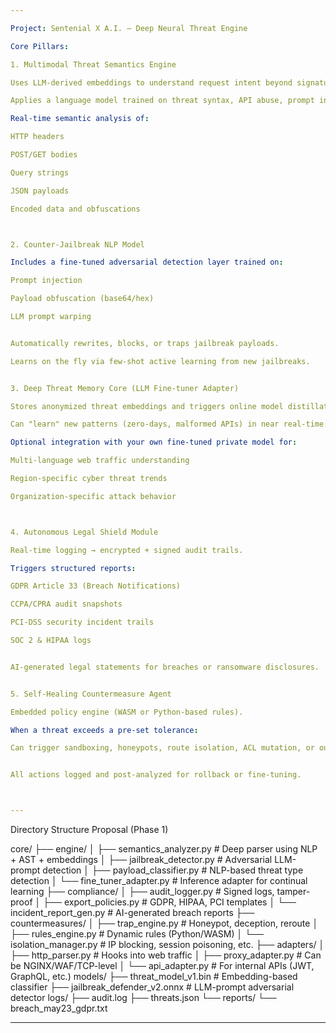 ```yaml
---

Project: Sentenial X A.I. — Deep Neural Threat Engine

Core Pillars:

1. Multimodal Threat Semantics Engine

Uses LLM-derived embeddings to understand request intent beyond signatures.

Applies a language model trained on threat syntax, API abuse, prompt injection, LLM jailbreaks, and blackhat tools like WormGPT, DarkBERT, and FraudGPT.

Real-time semantic analysis of:

HTTP headers

POST/GET bodies

Query strings

JSON payloads

Encoded data and obfuscations



2. Counter-Jailbreak NLP Model

Includes a fine-tuned adversarial detection layer trained on:

Prompt injection

Payload obfuscation (base64/hex)

LLM prompt warping


Automatically rewrites, blocks, or traps jailbreak payloads.

Learns on the fly via few-shot active learning from new jailbreaks.


3. Deep Threat Memory Core (LLM Fine-tuner Adapter)

Stores anonymized threat embeddings and triggers online model distillation.

Can "learn" new patterns (zero-days, malformed APIs) in near real-time.

Optional integration with your own fine-tuned private model for:

Multi-language web traffic understanding

Region-specific cyber threat trends

Organization-specific attack behavior



4. Autonomous Legal Shield Module

Real-time logging → encrypted + signed audit trails.

Triggers structured reports:

GDPR Article 33 (Breach Notifications)

CCPA/CPRA audit snapshots

PCI-DSS security incident trails

SOC 2 & HIPAA logs


AI-generated legal statements for breaches or ransomware disclosures.


5. Self-Healing Countermeasure Agent

Embedded policy engine (WASM or Python-based rules).

When a threat exceeds a pre-set tolerance:

Can trigger sandboxing, honeypots, route isolation, ACL mutation, or outbound traffic shutdown.


All actions logged and post-analyzed for rollback or fine-tuning.



---
```


Directory Structure Proposal (Phase 1)

core/
├── engine/
│   ├── semantics_analyzer.py         # Deep parser using NLP + AST + embeddings
│   ├── jailbreak_detector.py         # Adversarial LLM-prompt detection
│   ├── payload_classifier.py         # NLP-based threat type detection
│   └── fine_tuner_adapter.py         # Inference adapter for continual learning
├── compliance/
│   ├── audit_logger.py               # Signed logs, tamper-proof
│   ├── export_policies.py            # GDPR, HIPAA, PCI templates
│   └── incident_report_gen.py        # AI-generated breach reports
├── countermeasures/
│   ├── trap_engine.py                # Honeypot, deception, reroute
│   ├── rules_engine.py               # Dynamic rules (Python/WASM)
│   └── isolation_manager.py          # IP blocking, session poisoning, etc.
├── adapters/
│   ├── http_parser.py                # Hooks into web traffic
│   ├── proxy_adapter.py              # Can be NGINX/WAF/TCP-level
│   └── api_adapter.py                # For internal APIs (JWT, GraphQL, etc.)
models/
├── threat_model_v1.bin               # Embedding-based classifier
├── jailbreak_defender_v2.onnx        # LLM-prompt adversarial detector
logs/
├── audit.log
├── threats.json
└── reports/
    └── breach_may23_gdpr.txt


---
